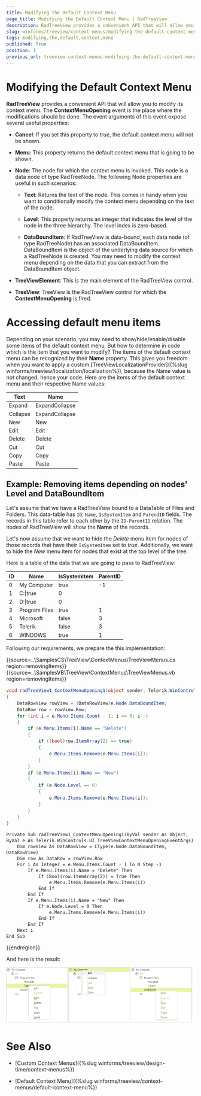 ```yaml
---
title: Modifying the Default Context Menu
page_title: Modifying the Default Context Menu | RadTreeView
description: RadTreeView provides a convenient API that will allow you to modify its context menu.
slug: winforms/treeview/context-menus/modifying-the-default-context-menu
tags: modifying,the,default,context,menu
published: True
position: 1
previous_url: treeview-context-menus-modifying-the-default-context-menu
---
```


# Modifying the Default Context Menu

__RadTreeView__ provides a convenient API that will allow you to modify its context menu. The __ContextMenuOpening__ event is the place where the modifications should be done. The event arguments of this event expose several useful properties:
      
* __Cancel__: If you set this property to *true*, the default context menu will not be shown.

* __Menu__: This property returns the default context menu that is going to be shown.

* __Node__: The node for which the context menu is  invoked. This node is a data node of type RadTreeNode. The following Node properties are useful in such scenarios:

	* __Text__: Returns the text of the node. This comes in handy when you want to conditionally modify the context menu depending on the text of the node.
              

	* __Level__: This property returns an integer that indicates the level of the node in the three hierarchy. The level index is zero-based.
              

	* __DataBoundItem__: If RadTreeView is data-bound, each data node (of type RadTreeNode) has an associated DataBoundItem. DataBoundItem is the object of the underlying data source for which a RadTreeNode is created. You may need to modify the context menu depending on the data that you can extract from the DataBoundItem object.

* __TreeViewElement__: This is the main element of the RadTreeView control.

* __TreeView__: TreeView is the RadTreeView control for which the __ContextMenuOpening__ is fired.
          

# Accessing default menu items

Depending on your scenario, you may need to show/hide/enable/disable some items of the default context menu. But how to determine in code which is the item that you want to modify? The items of the default context menu can be recognized by their __Name__ property. This gives you freedom when you want to apply a custom [TreeViewLocalizationProvider]({%slug winforms/treeview/localization/localization%}), because the Name value is not changed, hence your code. Here are the items of the default context menu and their respective Name values:

| __Text__ | __Name__ |
|-----|-----|
|Expand|ExpandCollapse|
|Collapse|ExpandCollapse|
|New|New|
|Edit|Edit|
|Delete|Delete|
|Cut|Cut|
|Copy|Copy|
|Paste|Paste|

## Example: Removing items depending on nodes' Level and DataBoundItem

Let's assume that we have a RadTreeView bound to a DataTable of Files and Folders. This data-table has `ID`, `Name`, `IsSystemItem` and `ParendID` fields. The records in this table refer to each other by the `ID-ParentID` relation. The nodes of RadTreeView will show the __Name__ of the records.
        

Let's now assume that we want to hide the *Delete* menu item for nodes of those records that have their `IsSystemItem` set to *true*. Additionally, we want to hide the *New* menu item for nodes that exist at the top level of the tree.
        

Here is a table of the data that we are going to pass to RadTreeView:

| __ID__ | __Name__ | __IsSystemItem__ | __ParentID__ |
|-----|-----|-----|-----|
|0|My Computer|true|-1|
|1|C:\|true|0|
|2|D:\|true|0|
|3|Program Files|true|1|
|4|Microsoft|false|3|
|5|Telerik|false|3|
|6|WINDOWS|true|1|

Following our requirements, we prepare the this implementation:

{{source=..\SamplesCS\TreeView\ContextMenus\TreeViewMenus.cs region=removingItems}} 
{{source=..\SamplesVB\TreeView\ContextMenus\TreeViewMenus.vb region=removingItems}} 

````C#
void radTreeView1_ContextMenuOpening1(object sender, Telerik.WinControls.UI.TreeViewContextMenuOpeningEventArgs e)
{
    DataRowView rowView = (DataRowView)e.Node.DataBoundItem;
    DataRow row = rowView.Row;
    for (int i = e.Menu.Items.Count - 1; i >= 0; i--)
    {
        if (e.Menu.Items[i].Name == "Delete")
        {
            if ((bool)row.ItemArray[2] == true)
            {
                e.Menu.Items.Remove(e.Menu.Items[i]);
            }
        }
        if (e.Menu.Items[i].Name == "New")
        {
            if (e.Node.Level == 0)
            {
                e.Menu.Items.Remove(e.Menu.Items[i]);
            }
        }
    }         
}

````
````VB.NET
Private Sub radTreeView1_ContextMenuOpening1(ByVal sender As Object, ByVal e As Telerik.WinControls.UI.TreeViewContextMenuOpeningEventArgs)
    Dim rowView As DataRowView = CType(e.Node.DataBoundItem, DataRowView)
    Dim row As DataRow = rowView.Row
    For i As Integer = e.Menu.Items.Count - 1 To 0 Step -1
        If e.Menu.Items(i).Name = "Delete" Then
            If CBool(row.ItemArray(2)) = True Then
                e.Menu.Items.Remove(e.Menu.Items(i))
            End If
        End If
        If e.Menu.Items(i).Name = "New" Then
            If e.Node.Level = 0 Then
                e.Menu.Items.Remove(e.Menu.Items(i))
            End If
        End If
    Next i
End Sub

````

{{endregion}} 

And here is the result:

![treeview-context-menus-modifying-the-default-context-menu 001](images/treeview-context-menus-modifying-the-default-context-menu001.png)

# See Also
* [Custom Context Menus]({%slug winforms/treeview/design-time/context-menus%})

* [Default Context Menu]({%slug winforms/treeview/context-menus/default-context-menu%})

